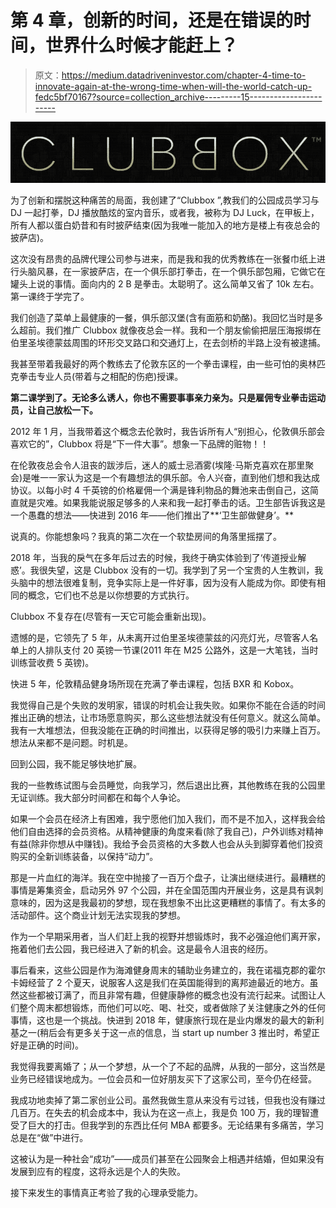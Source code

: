# 第 4 章，创新的时间，还是在错误的时间，世界什么时候才能赶上？

> 原文：<https://medium.datadriveninvestor.com/chapter-4-time-to-innovate-again-at-the-wrong-time-when-will-the-world-catch-up-fedc5bf70167?source=collection_archive---------15----------------------->

![](img/e50f6da7dd838cac5d9713f006b56910.png)

为了创新和摆脱这种痛苦的局面，我创建了“Clubbox ”,教我们的公园成员学习与 DJ 一起打拳，DJ 播放酷炫的室内音乐，或者我，被称为 DJ Luck，在甲板上，所有人都以蛋白奶昔和有时披萨结束(因为我唯一能加入的地方是楼上有夜总会的披萨店)。

这次没有昂贵的品牌代理公司参与进来，而是我和我的优秀教练在一张餐巾纸上进行头脑风暴，在一家披萨店，在一个俱乐部打拳击，在一个俱乐部包厢，它做它在罐头上说的事情。面向内的 2 B 是拳击。太聪明了。这么简单又省了 10k 左右。第一课终于学完了。

我们创造了菜单上最健康的一餐，俱乐部汉堡(含有面筋和奶酪)。我回忆当时是多么超前。我们推广 Clubbox 就像夜总会一样。我和一个朋友偷偷把层压海报绑在伯里圣埃德蒙兹周围的环形交叉路口和交通灯上，在去剑桥的半路上没有被逮捕。

我甚至带着我最好的两个教练去了伦敦东区的一个拳击课程，由一些可怕的奥林匹克拳击专业人员(带着与之相配的伤疤)授课。

**第二课学到了。无论多么诱人，你也不需要事事亲力亲为。只是雇佣专业拳击运动员，让自己放松一下。**

2012 年 1 月，当我带着这个概念去伦敦时，我告诉所有人“别担心，伦敦俱乐部会喜欢它的”，Clubbox 将是“下一件大事”。想象一下品牌的赃物！！

在伦敦夜总会令人沮丧的跋涉后，迷人的威士忌酒雾(埃隆·马斯克喜欢在那里聚会)是唯一一家认为这是一个有趣想法的俱乐部。令人兴奋，直到他们想和我达成协议。以每小时 4 千英镑的价格雇佣一个满是锋利物品的舞池来击倒自己，这简直就是灾难。如果我能说服足够多的人来和我一起打拳击的话。卫生部告诉我这是一个愚蠢的想法——快进到 2016 年——他们推出了**‘卫生部做健身’。**

说真的。你能想象吗？我真的第二次在一个软垫房间的角落里摇摆了。

2018 年，当我的戾气在多年后过去的时候，我终于确实体验到了‘传道授业解惑’。我很失望，这是 Clubbox 没有的一切。我学到了另一个宝贵的人生教训，我头脑中的想法很难复制，竞争实际上是一件好事，因为没有人能成为你。即使有相同的概念，它们也不总是以你想要的方式执行。

Clubbox 不复存在(尽管有一天它可能会重新出现)。

遗憾的是，它领先了 5 年，从未离开过伯里圣埃德蒙兹的闪亮灯光，尽管客人名单上的人排队支付 20 英镑一节课(2011 年在 M25 公路外，这是一大笔钱，当时训练营收费 5 英镑)。

快进 5 年，伦敦精品健身场所现在充满了拳击课程，包括 BXR 和 Kobox。

我觉得自己是个失败的发明家，错误的时机会让我失败。如果你不能在合适的时间推出正确的想法，让市场愿意购买，那么这些想法就没有任何意义。就这么简单。我有一大堆想法，但我没能在正确的时间推出，以获得足够的吸引力来赚上百万。想法从来都不是问题。时机是。

回到公园，我不能足够快地扩展。

我的一些教练试图与会员睡觉，向我学习，然后退出比赛，其他教练在我的公园里无证训练。我大部分时间都在和每个人争论。

如果一个会员在经济上有困难，我宁愿他们加入我们，而不是不加入，这样我会给他们自由选择的会员资格。从精神健康的角度来看(除了我自己)，户外训练对精神有益(除非你想从中赚钱)。我给予会员资格的大多数人也会从头到脚穿着他们投资购买的全新训练装备，以保持“动力”。

那是一片血红的海洋。我在空中抛接了一百万个盘子，让演出继续进行。最糟糕的事情是筹集资金，启动另外 97 个公园，并在全国范围内开展业务，这是具有讽刺意味的，因为这是我最初的梦想，现在我想象不出比这更糟糕的事情了。有太多的活动部件。这个商业计划无法实现我的梦想。

作为一个早期采用者，当人们赶上我的视野并想锻炼时，我不必强迫他们离开家，拖着他们去公园，我已经进入了新的机会。这是最令人沮丧的经历。

事后看来，这些公园是作为海滩健身周末的辅助业务建立的，我在诺福克郡的霍尔卡姆经营了 2 个夏天，说服客人这是我们在英国能得到的离邦迪最近的地方。虽然这些都被订满了，而且非常有趣，但健康静修的概念也没有流行起来。试图让人们整个周末都想锻炼，而他们可以吃、喝、社交，或者做除了关注健康之外的任何事情，这也是一个挑战。快进到 2018 年，健康旅行现在是业内爆发的最大的新利基之一(稍后会有更多关于这一点的信息，当 start up number 3 推出时，希望正好是正确的时间)。

我觉得我要离婚了；从一个梦想，从一个了不起的品牌，从我的一部分，这当然是业务已经错误地成为。一位会员和一位好朋友买下了这家公司，至今仍在经营。

我成功地卖掉了第二家创业公司。虽然我做生意从来没有亏过钱，但我也没有赚过几百万。在失去的机会成本中，我认为在这一点上，我是负 100 万，我的理智遭受了巨大的打击。但我学到的东西比任何 MBA 都要多。无论结果有多痛苦，学习总是在“做”中进行。

这被认为是一种社会“成功”——成员们甚至在公园聚会上相遇并结婚，但如果没有发展到应有的程度，这将永远是个人的失败。

接下来发生的事情真正考验了我的心理承受能力。